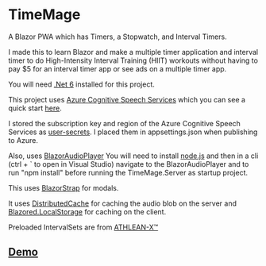 # TimeMage
A Blazor PWA which has Timers, a Stopwatch, and Interval Timers.

I made this to learn Blazor and make a multiple timer application and interval timer to do High-Intensity Interval Training (HIIT) workouts 
without having to pay $5 for an interval timer app or see ads on a multiple timer app.

You will need [.Net 6](https://dotnet.microsoft.com/download/dotnet/6.0) installed for this project.

This project uses [Azure Cognitive Speech Services](https://docs.microsoft.com/en-us/azure/cognitive-services/speech-service/)
which you can see a quick start [here](https://docs.microsoft.com/en-us/azure/cognitive-services/speech-service/text-to-speech-basics?tabs=import&pivots=programming-language-csharp).

I stored the subscription key and region of the Azure Cognitive Speech Services as [user-secrets](https://docs.microsoft.com/en-us/aspnet/core/security/app-secrets?view=aspnetcore-6.0&tabs=windows).
I placed them in appsettings.json when publishing to Azure.

Also, uses [BlazorAudioPlayer](https://github.com/soend/BlazorAudioPlayer)
You will need to install [node.js](https://nodejs.org/en/download/) and then in a cli (ctrl + ` to open in Visual Studio) navigate to the BlazorAudioPlayer and to run "npm install" before running the TimeMage.Server as startup project.

This uses [BlazorStrap](https://github.com/chanan/BlazorStrap) for modals.

It uses [DistributedCache](https://docs.microsoft.com/en-us/aspnet/core/performance/caching/distributed?view=aspnetcore-5.0) for caching the audio blob on the server and [Blazored.LocalStorage](https://github.com/blazored/LocalStorage) for caching on the client.

Preloaded IntervalSets are from [ATHLEAN-X™](https://www.youtube.com/user/JDCav24)

## [Demo](https://timemage.azurewebsites.net/)
